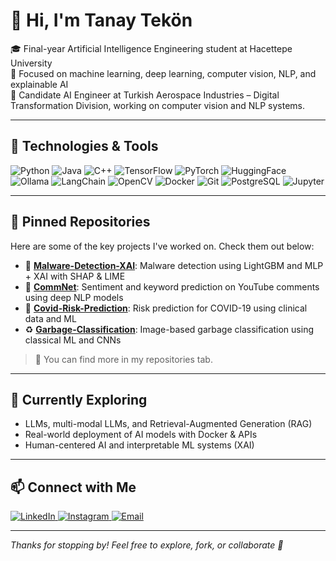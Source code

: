 # 👋 Hi, I'm Tanay Tekön

🎓 Final-year Artificial Intelligence Engineering student at Hacettepe University  
🔬 Focused on machine learning, deep learning, computer vision, NLP, and explainable AI  
🚀 Candidate AI Engineer at Turkish Aerospace Industries – Digital Transformation Division, working on computer vision and NLP systems.

---

## 🧠 Technologies & Tools

![Python](https://img.shields.io/badge/-Python-3776AB?style=flat-square&logo=python&logoColor=white)
![Java](https://img.shields.io/badge/java-%23ED8B00.svg?style=flat-square&logo=openjdk&logoColor=white)
![C++](https://img.shields.io/badge/-C++-00599C?style=flat-square&logo=c%2B%2B&logoColor=white)
![TensorFlow](https://img.shields.io/badge/-TensorFlow-FF6F00?style=flat-square&logo=tensorflow&logoColor=white)
![PyTorch](https://img.shields.io/badge/-PyTorch-EE4C2C?style=flat-square&logo=pytorch&logoColor=white)
![HuggingFace](https://img.shields.io/badge/-HuggingFace-yellow?style=flat-square&logo=huggingface&logoColor=black)
![Ollama](https://img.shields.io/badge/ollama-%23000000.svg?style=flat-square&logo=ollama&logoColor=white)
![LangChain](https://img.shields.io/badge/langchain-%231C3C3C.svg?style=flat-square&logo=langchain&logoColor=white)
![OpenCV](https://img.shields.io/badge/-OpenCV-5C3EE8?style=flat-square&logo=opencv&logoColor=white)
![Docker](https://img.shields.io/badge/-Docker-2496ED?style=flat-square&logo=docker&logoColor=white)
![Git](https://img.shields.io/badge/-Git-F05032?style=flat-square&logo=git&logoColor=white)
![PostgreSQL](https://img.shields.io/badge/-PostgreSQL-4169E1?style=flat-square&logo=postgresql&logoColor=white)
![Jupyter](https://img.shields.io/badge/-Jupyter-F37626?style=flat-square&logo=jupyter&logoColor=white)

---

## 📌 Pinned Repositories

Here are some of the key projects I've worked on. Check them out below:

- 🔐 [**Malware-Detection-XAI**](https://github.com/tanaytekon/malware-detection-xai): Malware detection using LightGBM and MLP + XAI with SHAP & LIME  
- 💬 [**CommNet**](https://github.com/tanaytekon/CommNet): Sentiment and keyword prediction on YouTube comments using deep NLP models
- 🦠 [**Covid-Risk-Prediction**](https://github.com/tanaytekon/Covid19-Risk-Prediction): Risk prediction for COVID-19 using clinical data and ML
- ♻️ [**Garbage-Classification**](https://github.com/merensoykok/Waste-Classification-by-Image): Image-based garbage classification using classical ML and CNNs  


> 📍 You can find more in my repositories tab.

---

## 🧭 Currently Exploring

- LLMs, multi-modal LLMs, and Retrieval-Augmented Generation (RAG)  
- Real-world deployment of AI models with Docker & APIs  
- Human-centered AI and interpretable ML systems (XAI)

---

## 📫 Connect with Me

<a href="https://linkedin.com/in/tanaytekon" target="_blank">
  <img alt="LinkedIn" src="https://img.shields.io/badge/-LinkedIn-0077B5?style=for-the-badge&logo=linkedin&logoColor=white" />
</a>
<a href="https://www.instagram.com/tanaytekon/" target="_blank">
  <img alt="Instagram" src="https://img.shields.io/badge/-Instagram-E4405F?style=for-the-badge&logo=instagram&logoColor=white" />
</a>
<a href="mailto:tanaytekon@hotmail.com" target="_blank">
  <img alt="Email" src="https://img.shields.io/badge/-Email-D14836?style=for-the-badge&logo=gmail&logoColor=white" />
</a>

---


_Thanks for stopping by! Feel free to explore, fork, or collaborate 🚀_
